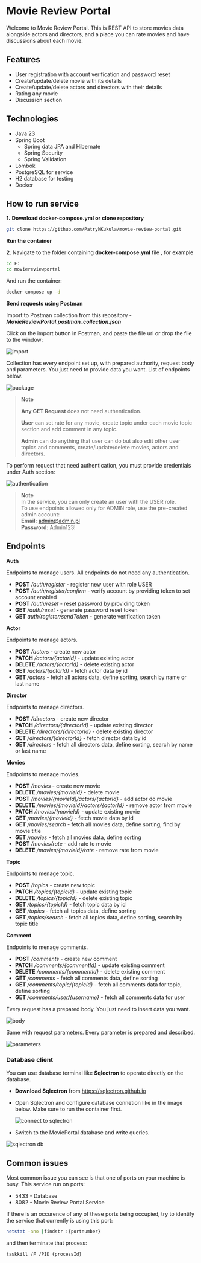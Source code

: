 # Movie Review Portal

Welcome to Movie Review Portal. This is REST API to store movies data alongside actors and directors, and a place you can rate movies and have discussions about each movie.

## Features
* User registration with account verification and password reset
* Create/update/delete movie with its details
* Create/update/delete actors and directors with their details
* Rating any movie
* Discussion section

## Technologies
- Java 23
- Spring Boot
   - Spring data JPA and Hibernate
   - Spring Security
   - Spring Validation
- Lombok
- PostgreSQL for service
- H2 database for testing
- Docker

## How to run service
**1.** **Download docker-compose.yml or clone repository**
```bash
git clone https://github.com/PatrykKukula/movie-review-portal.git
```

**Run the container**

**2**. Navigate to the folder containing **docker-compose.yml** file , for example
```bash
cd F:
cd moviereviewportal
```
And run the container:
```bash
docker compose up -d
```
**Send requests using Postman**

Import to Postman collection from this repository -  ***MovieReviewPortal.postman_collection.json***

Click on the import button in Postman, and paste the file url or drop the file to the window:

![import](https://github.com/user-attachments/assets/59c73cd6-8200-45e0-a42e-5f0a50602361)


Collection has every endpoint set up, with prepared authority, request body and parameters. You just need to provide data you want.
List of endpoints below. 

![package](https://github.com/user-attachments/assets/403081c5-c958-4df7-b53a-c9e5d3f2d5b7)

> **Note**
> 
>**Any GET Request** does not need authentication.
> 
>**User** can set rate for any movie, create topic under each movie topic section and add comment in any topic.
> 
>**Admin** can do anything that user can do but also edit other user topics and comments, create/update/delete movies, actors and directors.

To perform request that need authentication, you must provide credentials under Auth section:

![authentication](https://github.com/user-attachments/assets/0ce82fd4-ece7-48b3-acf5-9fd489db20b7)


> **Note**  
> In the service, you can only create an user with the USER role.  
> To use endpoints allowed only for ADMIN role, use the pre-created admin account:  
> **Email:** admin@admin.pl  
> **Password:** Admin123!

## **Endpoints**

**Auth**
  
Endpoints to menage users. All endpoints do not need any authentication. 

  - **POST** */auth/register* - register new user with role USER
  - **POST** */auth/register/confirm* - verify account by providing token to set account enabled
  - **POST** */auth/reset* - reset password by providing token
  - **GET** */auth/reset* - generate password reset token
  - **GET** *auth/register/sendToken* - generate verification token

**Actor**
  
Endpoints to menage actors.

  - **POST** */actors* - create new actor
  - **PATCH** */actors/{actorId}* - update existing actor
  - **DELETE** */actors/{actorId}* - delete existing actor
  - **GET** */actors/{actorId}* - fetch actor data by id
  - **GET** */actors* - fetch all actors data, define sorting, search by name or last name
 
**Director**
  
Endpoints to menage directors.

  - **POST** */directors* - create new director
  - **PATCH** */directors/{directorId}* - update existing director
  - **DELETE** */directors/{directorId}* - delete existing director
  - **GET** */directors/{directorId}* - fetch director data by id
  - **GET** */directors* - fetch all directors data, define sorting, search by name or last name

**Movies**
  
Endpoints to menage movies.

  - **POST** */movies* - create new movie
  - **DELETE** */movies/{movieId}* - delete movie
  - **POST** */movies/{movieId}/actors/{actorId}* - add actor do movie
  - **DELETE** */movies/{movieId}/actors/{actorId}* - remove actor from movie
  - **PATCH** */movies/{movieId}* - update existing movie
  - **GET** */movies/{movieId}* - fetch movie data by id
  - **GET** */movies/search* - fetch all movies data, define sorting, find by movie title
  - **GET** */movies* - fetch all movies data, define sorting
  - **POST** */movies/rate* - add rate to movie
  - **DELETE** */movies/{movieId}/rate* - remove rate from movie
    
**Topic**
  
Endpoints to menage topic.

- **POST** */topics* - create new topic
- **PATCH** */topics/{topicId}* - update existing topic
- **DELETE** */topics/{topicId}* - delete existing topic
- **GET** */topics/{topicId}* - fetch  topic data by id
- **GET** */topics* - fetch all topics data, define sorting
- **GET** */topics/search* - fetch all topics data, define sorting, search by topic title
    
**Comment**
  
Endpoints to menage comments.

- **POST** */comments* - create new comment
- **PATCH** */comments/{commentId}* - update existing comment
- **DELETE** */comments/{commentId}* - delete existing comment
- **GET** */comments* - fetch all comments data, define sorting
- **GET** */comments/topic/{topicId}* - fetch all comments data for topic, define sorting
- **GET** */comments/user/{username}* - fetch all comments data for user

Every request has a prepared body. You just need to insert data you want.

![body](https://github.com/user-attachments/assets/770f6c04-b690-427d-a649-836686f6666b)


Same with request parameters. Every parameter is prepared and described.


![parameters](https://github.com/user-attachments/assets/7eaaacb6-503b-4061-8c56-a32a322676ef)

### Database client

You can use database terminal like **Sqlectron** to operate directly on the database.

- **Download Sqlectron** from https://sqlectron.github.io
- Open Sqlectron and configure database connetion like in the image below. Make sure to run the container first.

  ![connect to sqlectron](https://github.com/user-attachments/assets/d2957743-9af3-4fa4-916a-4f268a899838)

- Switch to the MoviePortal database and write queries.

![sqlectron db](https://github.com/user-attachments/assets/259e46d1-146c-468b-addd-256b5e4dad44)

## Common issues

Most common issue you can see is that one of ports on your machine is busy. This service run on ports:
- 5433 - Database
- 8082 - Movie Review Portal Service

If there is an occurence of any of these ports being occupied, try to identify the service that currently is using this port:

```bash
netstat -ano |findstr :{portnumber}
```
and then terminate that process:

```bash
taskkill /F /PID {processId}
```








